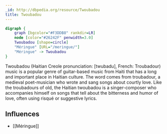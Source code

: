 ```yaml
---
_id: http://dbpedia.org/resource/Twoubadou
title: Twoubadou
---
```


```dot
digraph {
	graph [bgcolor="#F3DDB8" rankdir=LR]
	node [color="#26242F" penwidth=3.0]
	Twoubadou [shape=circle]
	"Méringue" [URL="/meringue/"]
	"Méringue" -> Twoubadou
}
```

Twoubadou (Haitian Creole pronunciation: [twubadu], French: Troubadour) music is a popular genre of guitar-based music from Haiti that has a long and important place in Haitian culture. The word comes from troubadour, a medieval poet-musician who wrote and sang songs about courtly love. Like the troubadours of old, the Haitian twoubadou is a singer-composer who accompanies himself on songs that tell about the bitterness and humor of love, often using risqué or suggestive lyrics.

## Influences
- [[Méringue]]
